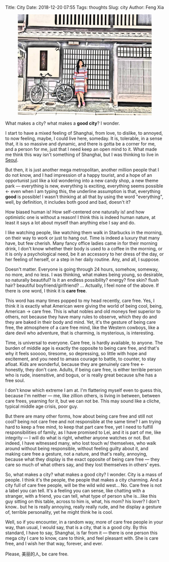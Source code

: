 Title: City
Date: 2018-12-20 07:55
Tags: thoughts
Slug: city
Author: Feng Xia

<figure class="col s12">
  <img src="/images/her.jpg"/>
</figure>

What makes a city? what makes a **good city**? I wonder.

I start to have a mixed feeling of Shanghai, from love, to dislike, to
annoyed, to now feeling, maybe, I could live here, someday. It is,
tolerable, in a sense that, it is so massive and dynamic, and there is
gotta be a corner for me, and a person for me, just that I need keep
an open mind to it. What made me think this way isn't something of
Shanghai, but I was thinking to live in [Seoul][1].

But then, it is just another mega metropolitan, another million people
that I do not know, and I had impression of a happy tourist, and a
hope of an opportunist just like a kid wondering into a new candy
shop, a new theme park &mdash; everything is new, everything is
exciting, everything seems possible &larr; even when I am typing this,
the underline assumption is that, everything **good** is possible! I
wasn't thinking at all that by using the word "everything", well, by
definition, it includes both good and bad, doesn't it?

How biased human is! How self-centered one naturally is! and how
optimistic one is without a reason! I think this is indeed human
nature, at least it says a lot about myself than anything else I say
and do.

I like watching people, like watching them walk in Starbucks in the
morning, on their way to work or just to hang out. Time is indeed a
luxury that many have, but few cherish. Many fancy office ladies came
in for their morning drink, I don't know whether their body is used to
a coffee in the morning, or it is only a psychological need, be it an
accessory to her dress of the day, or her feeling of herself, or a
step in her daily routine. Any, and all, I suppose.

Doesn't matter. Everyone is going through 24 hours, somehow, someway,
no more, and no less. I was thinking, what makes being young, so
desirable, so naturally beautiful? Is it an endless possibility?
energy? fine skin? flush hair? beautiful boyfriend/girlfriend?
... Actually, I feel none of the above. If there is one word, I think
it is **care free**.

This word has many times popped to my head recently, care free. Yes, I
think it is exactly what American were giving the world of being cool,
being, American &rarr; care free. This is what nobles and old moneys
feel superior to others, not because they have many rules to observe,
which they do and they are baked in their body and mind. Yet, it's the
gesture of being care free, the atmosphere of a care free mind, like
the Western cowboys, like a dare devil who adventure, that is
charming, is mysterious, is interesting.

Time, is universal to everyone. Care free, is hardly available, to
anyone. The burden of middle age is exactly the opposite to being care
free, and that's why it feels sooooo, tiresome, so depressing, so
little with hope and excitement, and you need to amass courage to
battle, to counter, to stay afloat. Kids are wonderful, because they
are genuinely care free &larr; honestly, they don't care. Adults, if
being care free, is either terrible person who is rude, insensitive,
and bogus, or is really great because s/he has a free soul.

I don't know which extreme I am at. I'm flattering myself even to
guess this, because I'm neither &mdash; me, like zillion others, is
living in between, between care frees, yearning for it, but we can not
be. This may sound like a cliche, typical middle age crisis, poor guy.

But there are many other forms, how about being care free and still
not cool? being not care free and not responsible at the same time? I
am trying hard to keep a free mind, to keep that part care free, yet I
need to fulfill responsibilities of family, as I have promised to Lei,
and it is part of me, like integrity &mdash; I will do what is right,
whether anyone watches or not. But indeed, I have witnessed many, who
lost touch w/ themselves, who walk around without being responsible,
without feeling guilty about it, and making care free a gesture, not a
nature, and that's really, annoying, because what they display is the
exact opposite of being care free &mdash; they care so much of what
others say, and they lost themselves in others' eyes.

So, what makes a city? what makes a good city? I wonder. City is a
mass of people. I think it's the people, the people that makes a city
charming. And a city full of care free people, will be the wild wild
west... No. Care free is not a label you can tell. It's a feeling you
can sense, like chatting with a stranger, with a friend, you can tell,
what type of person s/he is...like this guy sitting on this table,
across to him is, what, his mom? his lover? I don't know.. but he is
really annoying, really really rude, and he display a gesture of,
terrible personality, yet he might think he is cool. 

Well, so if you encounter, in a random way, more of care free people
in your way, than usual, I would say, that is a city, that is a good
city. By this standard, I have to say, Shanghai, is far from it
&mdash; there is one person this mega city I care to know, care to
think, and feel pleasant with. She is care free, and I wish her that
way, forever, and ever.

Please, 美丽的人, be care free.


[1]: {filename}/thoughts/people%20watching.md
